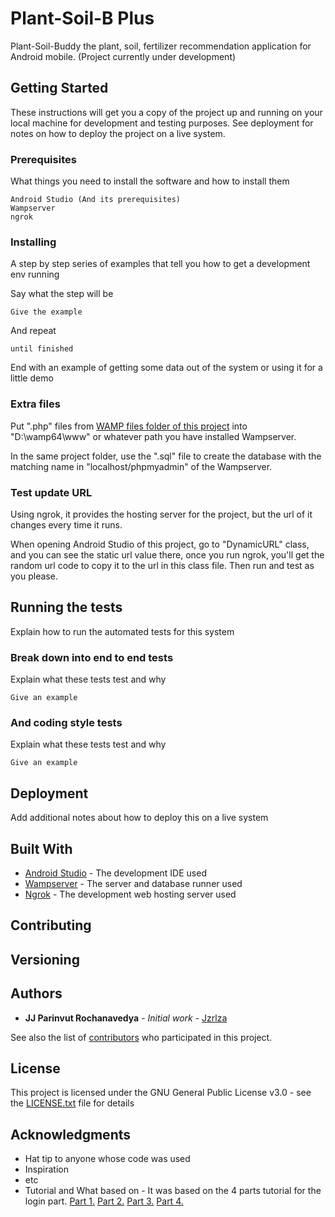 # Plant-Soil-B Plus

Plant-Soil-Buddy the plant, soil, fertilizer recommendation application for Android mobile.
(Project currently under development)

## Getting Started

These instructions will get you a copy of the project up and running on your local machine for development and testing purposes. See deployment for notes on how to deploy the project on a live system.

### Prerequisites

What things you need to install the software and how to install them

```
Android Studio (And its prerequisites)
Wampserver
ngrok
```

### Installing

A step by step series of examples that tell you how to get a development env running

Say what the step will be

```
Give the example
```

And repeat

```
until finished
```

End with an example of getting some data out of the system or using it for a little demo

### Extra files

Put ".php" files from [WAMP files folder of this project](https://github.com/jzrlza/Plant-Soil-B-Plus/tree/master/WAMP%20files) into "D:\wamp64\www" or whatever path you have installed Wampserver.

In the same project folder, use the ".sql" file to create the database with the matching name in "localhost/phpmyadmin" of the Wampserver.

### Test update URL

Using ngrok, it provides the hosting server for the project, but the url of it changes every time it runs.

When opening Android Studio of this project, go to "DynamicURL" class, and you can see the static url value there, once you run ngrok, you'll get the random url code to copy it to the url in this class file. Then run and test as you please.



## Running the tests

Explain how to run the automated tests for this system

### Break down into end to end tests

Explain what these tests test and why

```
Give an example
```

### And coding style tests

Explain what these tests test and why

```
Give an example
```

## Deployment

Add additional notes about how to deploy this on a live system

## Built With

* [Android Studio](https://developer.android.com/studio) - The development IDE used
* [Wampserver](http://www.wampserver.com/en/) - The server and database runner used
* [Ngrok](https://ngrok.com/) - The development web hosting server used

## Contributing


## Versioning


## Authors

* **JJ Parinvut Rochanavedya** - *Initial work* - [Jzrlza](https://github.com/jzrlza)

See also the list of [contributors](https://github.com/jzrlza/Plant-Soil-B-Plus/graphs/contributors) who participated in this project.

## License

This project is licensed under the GNU General Public License v3.0 - see the [LICENSE.txt](LICENSE.txt) file for details

## Acknowledgments

* Hat tip to anyone whose code was used
* Inspiration
* etc
* Tutorial and What based on - It was based on the 4 parts tutorial for the login part. [Part 1.](https://www.youtube.com/watch?v=HK515-8-Q_w) [Part 2.](https://www.youtube.com/watch?v=eldh8l8yPew) [Part 3.](https://www.youtube.com/watch?v=UqY4DY2rHOs) [Part 4.](https://www.youtube.com/watch?v=age2l7Rrwtc)
